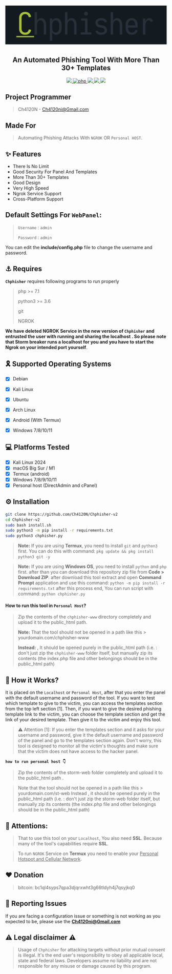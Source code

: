 <head>
  <meta name="google-site-verification" content="l4gzIHopgDDt57xRYeRvJZ5DYgg4lLb-qPciUxhNxkY" />
</head>


<h1 align="center">
  <br>
  <a href="https://github.com/Ch4120N/Chphisher-v2"><img src=".imgs/logo.png" alt="Chphisher2"></a>

</h1>

<h2 align="center">An Automated Phishing Tool With More Than 30+ Templates</h2>

<p align="center">

  <a href="http://python.org">
    <img src="https://img.shields.io/badge/python-v3-blue">
  </a>
  <a href="https://php.net">
    <img src="https://img.shields.io/badge/php-7.4.4-green"
         alt="php">
  </a>
  

  
  <a href="https://en.wikipedia.org/wiki/Linux">
    <img src="https://img.shields.io/badge/Platform-Linux-red">
  </a>
  <a href="https://en.wikipedia.org/wiki/Windows">
    <img src="https://img.shields.io/badge/Platform-Windows-skyblue">
  </a>
  <img src="https://img.shields.io/github/license/Ch4120N/Chphisher-v2">
</p>

## Project Programmer
> Ch4120N - Ch4120ni@Gmail.com

## Made For
> Automating Phishing Attacks With `NGROK` OR `Personal HOST`.

## ✨ Features

* There Is No Limit
* Good Security For Panel And Templates
* More Than 30+ Templates
* Good Design
* Very High Speed
* Ngrok Service Support
* Cross-Platform Support


## Default Settings For `WebPanel`:

> `Username` : `admin`
>
> `Password` : `admin`

You can edit the **__include/config.php__** file to change the username and password.

## ⚓ Requires
**`Chphisher`** requires following programs to run properly 
> php >= 7.1
>
> python3 >= 3.6
>
> git
>
> NGROK

__We have deleted NGROK Service in the new version of `Chphisher` and entrusted the user with running and sharing the localhost . So please note that Storm breaker runs a localhost for you and you have to start the Ngrok on your intended port yourself__.

## 🎗️ Supported Operating Systems
- [X] Debian
- [X] Kali Linux
- [X] Ubuntu
- [X] Arch Linux
- [X] Android (With Termux)
- [X] Windows 7/8/10/11


## 💻 Platforms Tested

- [X] Kali Linux 2024
- [X] macOS Big Sur / M1
- [X] Termux (android)
- [X] Windows 7/8/9/10/11
- [X] Personal host (DirectAdmin and cPanel)

## ⚙️ Installation

```bash
git clone https://github.com/Ch4120N/Chphisher-v2
cd Chphisher-v2
sudo bash install.sh
sudo python3 -m pip install -r requirements.txt
sudo python3 chphisher.py
```

> **Note:** If you are using **Termux**, you need to install `git` and `python3` first. You can do this with command: `pkg update && pkg install python3 git -y`

> **Note:** If you are using **Windows OS**, you need to install `python` and `php` first. after than you can download this repository zip file from **Code > Download ZIP**. after download this tool extract and open **Command Prompt** application and use this command: `python -m pip install -r requirements.txt` after this process end, You can run script with command: `python chphisher.py`

####  How to run this tool in `Personal Host`?

> Zip the contents of the `chphisher-www` directory completely and upload it to the public_html path.
> 
> **Note:** That the tool should not be opened in a path like this > yourdomain.com/chphisher-www
>
> **Instead:** , It should be opened purely in the public_html path (i.e. : don't just zip the `chphisher-www` folder itself, but manually zip its contents (the index.php file and other belongings should be in the public_html path)



## 📝️ How it Works?

It is placed on the `Localhost` or `Personal Host`, after that you enter the panel with the default username and password of the tool. If you want to test which template to give to the victim, you can access the templates section from the top left section [1].
Then, if you want to give the desired phishing template link to the victim, you can choose the template section and get the link of your desired template.
Then give it to the victim and enjoy this tool.

> ⚠️ Attention [1]: If you enter the templates section and it asks for your username and password, give it the default username and password of the panel and go to the templates section again. Don't worry, this tool is designed to monitor all the victim's thoughts and make sure that the victim does not have access to the hacker panel.


**`how to run personal host 👇`**

> Zip the contents of the storm-web folder completely and upload it to the public_html path .

> Note that the tool should not be opened in a path like this > yourdomain.com/st-web
> Instead , it should be opened purely in the public_html path (i.e. : don't just zip the storm-web folder itself, but manually zip its contents (the index.php file and other belongings should be in the public_html path)

## 📢 Attentions:

> That to use this tool on your `Localhost`, You also need **SSL**. Because many of the tool's capabilities require **SSL**.

> To run `NGROK` Service on **Termux** you need to enable your <ins>Personal Hotspot and Cellular Network</ins>.


## ❤️ Donation 
> bitcoin:   bc1ql4syps7qpa3djqrxwht3g66tldyh4j7qsyjkq0

## 🚨 Reporting Issues

If you are facing a configuration issue or something is not working as you expected to be, please use the **Ch4120ni@Gmail.com**

## ⚠️ Legal disclaimer ⚠️

> Usage of `Chphisher` for attacking targets without prior mutual consent is illegal. It's the end user's responsibility to obey all applicable local, state and federal laws. Developers assume no liability and are not responsible for any misuse or damage caused by this program.
